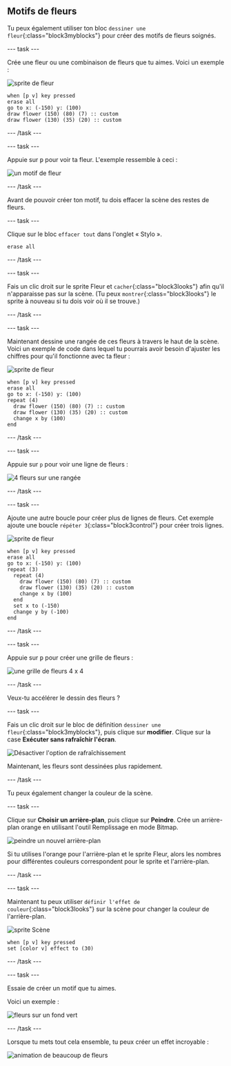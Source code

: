 ## Motifs de fleurs

Tu peux également utiliser ton bloc `dessiner une fleur`{:class="block3myblocks"} pour créer des motifs de fleurs soignés.

\--- task \---

Crée une fleur ou une combinaison de fleurs que tu aimes. Voici un exemple :

![sprite de fleur](images/flower-sprite.png)

```blocks3
when [p v] key pressed
erase all
go to x: (-150) y: (100)
draw flower (150) (80) (7) :: custom
draw flower (130) (35) (20) :: custom
```

\--- /task \---

\--- task \---

Appuie sur <kbd>p</kbd> pour voir ta fleur. L'exemple ressemble à ceci :

![un motif de fleur](images/flower-for-pattern-example.png)

\--- /task \---

Avant de pouvoir créer ton motif, tu dois effacer la scène des restes de fleurs.

\--- task \---

Clique sur le bloc `effacer tout` dans l'onglet « Stylo ».

```blocks3
erase all
```

\--- /task \---

\--- task \---

Fais un clic droit sur le sprite Fleur et `cacher`{:class="block3looks"} afin qu'il n'apparaisse pas sur la scène. (Tu peux `montrer`{:class="block3looks"} le sprite à nouveau si tu dois voir où il se trouve.)

\--- /task \---

\--- task \---

Maintenant dessine une rangée de ces fleurs à travers le haut de la scène. Voici un exemple de code dans lequel tu pourrais avoir besoin d'ajuster les chiffres pour qu'il fonctionne avec ta fleur :

![sprite de fleur](images/flower-sprite.png)

```blocks3
when [p v] key pressed
erase all
go to x: (-150) y: (100)
repeat (4) 
  draw flower (150) (80) (7) :: custom
  draw flower (130) (35) (20) :: custom
  change x by (100)
end
```

\--- /task \---

\--- task \---

Appuie sur `p` pour voir une ligne de fleurs :

![4 fleurs sur une rangée](images/flower-pattern-row-example.png)

\--- /task \---

\--- task \---

Ajoute une autre boucle pour créer plus de lignes de fleurs. Cet exemple ajoute une boucle `répéter 3`{:class="block3control"} pour créer trois lignes.

![sprite de fleur](images/flower-sprite.png)

```blocks3
when [p v] key pressed
erase all
go to x: (-150) y: (100)
repeat (3) 
  repeat (4) 
    draw flower (150) (80) (7) :: custom
    draw flower (130) (35) (20) :: custom
    change x by (100)
  end
  set x to (-150)
  change y by (-100)
end
```

\--- /task \---

\--- task \---

Appuie sur <kbd>p</kbd> pour créer une grille de fleurs :

![une grille de fleurs 4 x 4](images/flower-pattern-rows-example.png)

\--- /task \---

Veux-tu accélérer le dessin des fleurs ?

\--- task \---

Fais un clic droit sur le bloc de définition `dessiner une fleur`{:class="block3myblocks"}, puis clique sur **modifier**. Clique sur la case **Exécuter sans rafraîchir l'écran**.

![Désactiver l'option de rafraîchissement](images/flower-no-refresh.png)

Maintenant, les fleurs sont dessinées plus rapidement.

\--- /task \---

Tu peux également changer la couleur de la scène.

\--- task \---

Clique sur **Choisir un arrière-plan**, puis clique sur **Peindre**. Crée un arrière-plan orange en utilisant l'outil Remplissage en mode Bitmap.

![peindre un nouvel arrière-plan](images/flower-orange-backdrop.png)

Si tu utilises l'orange pour l'arrière-plan et le sprite Fleur, alors les nombres pour différentes couleurs correspondent pour le sprite et l'arrière-plan.

\--- /task \---

\--- task \---

Maintenant tu peux utiliser `définir l'effet de couleur`{:class="block3looks"} sur la scène pour changer la couleur de l'arrière-plan.

![sprite Scène](images/stage-sprite.png)

```blocks3
when [p v] key pressed
set [color v] effect to (30)
```

\--- /task \---

\--- task \---

Essaie de créer un motif que tu aimes.

Voici un exemple :

![fleurs sur un fond vert](images/flower-pattern-background.png)

\--- /task \---

Lorsque tu mets tout cela ensemble, tu peux créer un effet incroyable :

![animation de beaucoup de fleurs](images/flower-gen-example.gif)